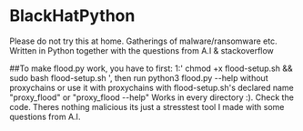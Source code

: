 # BlackHatPython
Please do not try this at home. Gatherings of malware/ransomware etc. Written in Python together with the questions from A.I & stackoverflow

##To make flood.py work, you have to first:
1:' chmod +x flood-setup.sh && sudo bash flood-setup.sh ', then run python3 flood.py --help without proxychains or use it with proxychains with flood-setup.sh's declared name "proxy_flood" or "proxy_flood --help" Works in every directory :). Check the code. Theres nothing malicious its just a stresstest tool I made with some questions from A.I.
